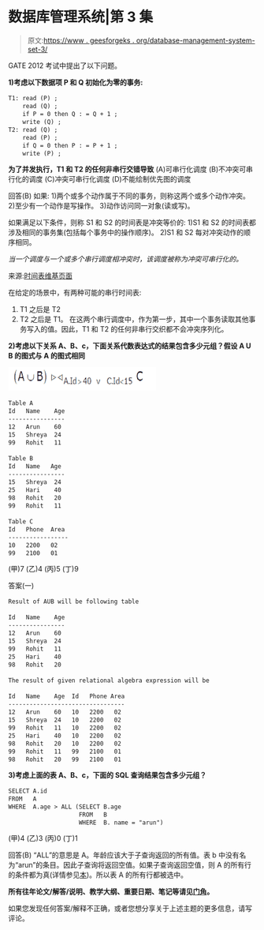 # 数据库管理系统|第 3 集

> 原文:[https://www . geesforgeks . org/database-management-system-set-3/](https://www.geeksforgeeks.org/database-management-system-set-3/)

GATE 2012 考试中提出了以下问题。

**1)考虑以下数据项 P 和 Q 初始化为零的事务:**

```
T1: read (P) ;
    read (Q) ;
    if P = 0 then Q : = Q + 1 ;
    write (Q) ;
T2: read (Q) ;
    read (P) ;
    if Q = 0 then P : = P + 1 ;
    write (P) ;

```

**为了并发执行，T1 和 T2 的任何非串行交错导致**
(A)可串行化调度
(B)不冲突可串行化的调度
(C)冲突可串行化调度
(D)不能绘制优先图的调度

回答(B)
如果:
1)两个或多个动作属于不同的事务，则称这两个或多个动作冲突。
2)至少有一个动作是写操作。
3)动作访问同一对象(读或写)。

如果满足以下条件，则称 S1 和 S2 的时间表是冲突等价的:
1)S1 和 S2 的时间表都涉及相同的事务集(包括每个事务中的操作顺序)。
2)S1 和 S2 每对冲突动作的顺序相同。

*当一个调度与一个或多个串行调度相冲突时，该调度被称为冲突可串行化的。*

来源:[时间表维基页面](http://en.wikipedia.org/wiki/Schedule_(computer_science))

在给定的场景中，有两种可能的串行时间表:
1) T1 之后是 T2
2) T2 之后是 T1。
在这两个串行调度中，作为第一步，其中一个事务读取其他事务写入的值。因此，T1 和 T2 的任何非串行交织都不会冲突序列化。

**2)考虑以下关系 A、B、c，下面关系代数表达式的结果包含多少元组？假设 A U B 的图式与 A 的图式相同**

[![](img/79a7de2493f94d33d49db072df6d445f.png "DBMSGATE20124")](https://media.geeksforgeeks.org/wp-content/cdn-uploads/DBMSGATE20124.png)

```
Table A
Id   Name    Age
----------------
12   Arun    60
15   Shreya  24
99   Rohit   11

Table B
Id   Name   Age
----------------
15   Shreya  24
25   Hari    40
98   Rohit   20
99   Rohit   11

Table C
Id   Phone  Area
-----------------
10   2200   02  
99   2100   01

```

(甲)7
(乙)4
(丙)5
(丁)9

答案(一)

```
Result of AUB will be following table

Id   Name    Age
----------------
12   Arun    60
15   Shreya  24
99   Rohit   11
25   Hari    40
98   Rohit   20

The result of given relational algebra expression will be

Id   Name    Age  Id   Phone Area
---------------------------------
12   Arun    60   10   2200   02 
15   Shreya  24   10   2200   02   
99   Rohit   11   10   2200   02 
25   Hari    40   10   2200   02 
98   Rohit   20   10   2200   02 
99   Rohit   11   99   2100   01
98   Rohit   20   99   2100   01

```

**3)考虑上面的表 A、B、c，下面的 SQL 查询结果包含多少元组？**

```
SELECT A.id 
FROM   A 
WHERE  A.age > ALL (SELECT B.age 
                    FROM   B 
                    WHERE  B. name = "arun") 

```

(甲)4
(乙)3
(丙)0
(丁)1

回答(B)
“ALL”的意思是 A。年龄应该大于子查询返回的所有值。表 b 中没有名为“arun”的条目。因此子查询将返回空值。如果子查询返回空值，则 A 的所有行的条件都为真(详情参见[本](http://publib.boulder.ibm.com/infocenter/iseries/v5r3/index.jsp?topic=%2Fsqlp%2Frbafyhowsub.htm))。所以表 A 的所有行都被选中。

**所有往年论文/解答/说明、教学大纲、重要日期、笔记等请见[门角](http://geeksquiz.com/gate-corner-2/)。**

如果您发现任何答案/解释不正确，或者您想分享关于上述主题的更多信息，请写评论。